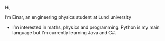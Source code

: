 Hi, 

I’m Einar, an engineering physics student at Lund university
- I’m interested in maths, physics and programming. Python is my main language but I'm currently learning Java and C#. 
